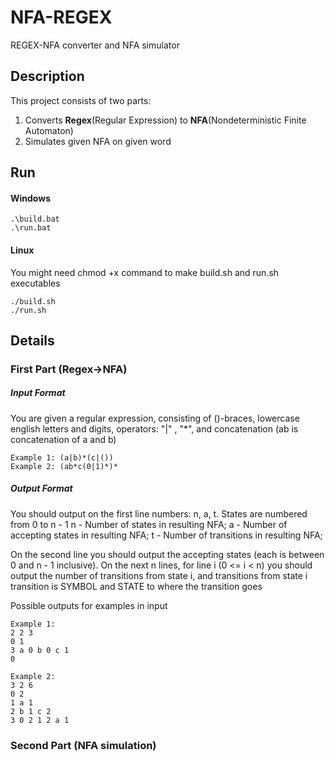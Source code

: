 # NFA-REGEX
REGEX-NFA converter and NFA simulator

## Description
This project consists of two parts:
1) Converts **Regex**(Regular Expression) to **NFA**(Nondeterministic Finite Automaton)
2) Simulates given NFA on given word

## Run
#### Windows
```console
.\build.bat
.\run.bat
```
#### Linux
You might need chmod +x command to make build.sh and run.sh executables
```console
./build.sh
./run.sh
```

## Details

### First Part (Regex->NFA)
##### Input Format
You are given a regular expression, consisting of ()-braces, lowercase english letters and digits,
operators: "|" , "*", and concatenation (ab is concatenation of a and b)

```console
Example 1: (a|b)*(c|())
Example 2: (ab*c(0|1)*)*
```

##### Output Format
You should output on the first line numbers: n, a, t.
States are numbered from 0 to n - 1
n - Number of states in resulting NFA;
a - Number of accepting states in resulting NFA;
t - Number of transitions in resulting NFA;

On the second line you should output the accepting states (each is between 0 and n - 1 inclusive).
On the next n lines, for line i (0 <= i < n) you should output 
the number of transitions from state i, and transitions from state i
transition is SYMBOL and STATE to where the transition goes

Possible outputs for examples in input
```console
Example 1:
2 2 3
0 1
3 a 0 b 0 c 1
0

Example 2:
3 2 6
0 2
1 a 1
2 b 1 c 2
3 0 2 1 2 a 1
```

### Second Part (NFA simulation)
